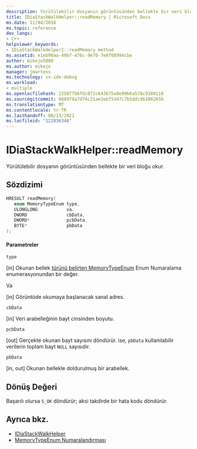 ```yaml
---
description: Yürütülebilir dosyanın görüntüsünden bellekte bir veri bloğu okur.
title: IDiaStackWalkHelper::readMemory | Microsoft Docs
ms.date: 11/04/2016
ms.topic: reference
dev_langs:
- C++
helpviewer_keywords:
- IDiaStackWalkHelper2::readMemory method
ms.assetid: e1eb90aa-49b7-476c-9e70-7e8f08994cbe
author: mikejo5000
ms.author: mikejo
manager: jmartens
ms.technology: vs-ide-debug
ms.workload:
- multiple
ms.openlocfilehash: 22507fb6fdc072c643675a8e99b6a578c9380118
ms.sourcegitcommit: 68897da7d74c31ae1ebf5d47c7b5ddc9b108265b
ms.translationtype: MT
ms.contentlocale: tr-TR
ms.lasthandoff: 08/13/2021
ms.locfileid: "122036346"
---
```

# <a name="idiastackwalkhelperreadmemory"></a>IDiaStackWalkHelper::readMemory
Yürütülebilir dosyanın görüntüsünden bellekte bir veri bloğu okur.

## <a name="syntax"></a>Sözdizimi

```C++
HRESULT readMemory( 
   enum MemoryTypeEnum type,
   ULONGLONG           va,
   DWORD               cbData,
   DWORD*              pcbData,
   BYTE*               pbData
);
```

#### <a name="parameters"></a>Parametreler
 `type`

[in] Okunan bellek [türünü belirten MemoryTypeEnum](../../debugger/debug-interface-access/memorytypeenum.md) Enum Numaralama enumerasyonundan bir değer.

 Va

[in] Görüntüde okumaya başlanacak sanal adres.

 `cbData`

[in] Veri arabelleğinin bayt cinsinden boyutu.

 `pcbData`

[out] Gerçekte okunan bayt sayısını döndürür. ise, `pbData` kullanılabilir verilerin toplam bayt `NULL` sayısıdır.

 `pbData`

[in, out] Okunan bellekle doldurulmuş bir arabellek.

## <a name="return-value"></a>Dönüş Değeri
 Başarılı olursa `S_OK` döndürür; aksi takdirde bir hata kodu döndürür.

## <a name="see-also"></a>Ayrıca bkz.
- [IDiaStackWalkHelper](../../debugger/debug-interface-access/idiastackwalkhelper.md)
- [MemoryTypeEnum Numaralandırması](../../debugger/debug-interface-access/memorytypeenum.md)
